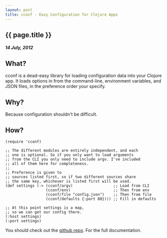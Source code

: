 ```yaml
---
layout: post
title: cconf - Easy Configuration for Clojure Apps
---
```


{{ page.title }}
----------------

##### 14 July, 2012


## What?

cconf is a dead-easy library for loading configuration data into your Clojure app. It loads options in from the command-line, environment variables, and JSON files, in the preference order your specify.

## Why?

Because configuration shouldn't be difficult.

## How?

    (require 'cconf)

    ;; The different modules are entirely independent, and each
    ;; one is optional. So if you only want to load arguments
    ;; from the CLI you only need to include argv. I've included
    ;; all of them here for completeness.
    ;;
    ;; Preference is given to
    ;; sources listed first, so if two different sources share
    ;; the same key, whichever is listed first will be used.
    (def settings (-> (cconf/argv)                  ;; Load from CLI
                      (cconf/env)                   ;; Then from env
                      (cconf/file "config.json")    ;; Then from file
                      (cconf/defaults {:port 80}))) ;; Fill in defaults

    ;; At this point settings is a map,
    ;; so we can get our config there.
    (:host settings)
    (:port settings)

You should check out the [github repo](http://www.github.com/paulbellamy/cconf). For the full documentation.
